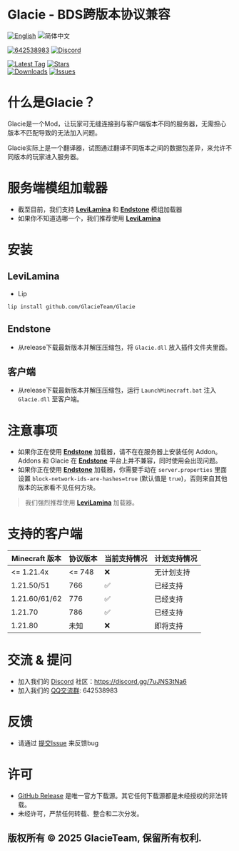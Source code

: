 # Glacie - BDS跨版本协议兼容

[![English](https://img.shields.io/badge/English-informational?style=for-the-badge)](README.md)
![简体中文](https://img.shields.io/badge/简体中文-inactive?style=for-the-badge)

[![642538983](https://img.shields.io/badge/642538983-pink?style=for-the-badge&logo=qq)](https://qm.qq.com/q/1yn1ZHEoyY)
[![Discord](https://img.shields.io/discord/1346034987136192523?style=for-the-badge&logo=discord)](https://discord.gg/7uJNS3tNa6)

[![Latest Tag](https://img.shields.io/github/v/tag/GlacieTeam/Glacie?label=Latest%20Tag&style=for-the-badge)](https://github.com/GlacieTeam/Glacie/releases)
[![Stars](https://img.shields.io/github/stars/GlacieTeam/Glacie.svg?style=for-the-badge)](https://github.com/GlacieTeam/Glacie/stargazers)  
[![Downloads](https://img.shields.io/github/downloads/GlacieTeam/Glacie/total?style=for-the-badge&color=%2300ff00)](https://github.com/GlacieTeam/Glacie/releases)
[![Issues](https://img.shields.io/github/issues/GlacieTeam/Glacie.svg?style=for-the-badge)](https://github.com/GlacieTeam/Glacie/issues)

# 什么是Glacie？
Glacie是一个Mod，让玩家可无缝连接到与客户端版本不同的服务器，无需担心版本不匹配导致的无法加入问题。

Glacie实际上是一个翻译器，试图通过翻译不同版本之间的数据包差异，来允许不同版本的玩家进入服务器。

# 服务端模组加载器
- 截至目前，我们支持 [**LeviLamina**](https://github.com/LiteLDev/LeviLamina) 和 [**Endstone**](https://github.com/EndstoneMC/endstone) 模组加载器
- 如果你不知道选哪一个，我们推荐使用 [**LeviLamina**](https://github.com/LiteLDev/LeviLamina)


# 安装
## LeviLamina
- Lip
```bash
lip install github.com/GlacieTeam/Glacie
```
## Endstone
- 从release下载最新版本并解压压缩包，将 `Glacie.dll` 放入插件文件夹里面。

## 客户端
- 从release下载最新版本并解压压缩包，运行 `LaunchMinecraft.bat` 注入 `Glacie.dll` 至客户端。

# 注意事项
- 如果你正在使用 [**Endstone**](https://github.com/EndstoneMC/endstone) 加载器，请不在在服务器上安装任何 Addon。 Addons 和 Glacie 在 [**Endstone**](https://github.com/EndstoneMC/endstone) 平台上并不兼容，同时使用会出现问题。
- 如果你正在使用 [**Endstone**](https://github.com/EndstoneMC/endstone) 加载器，你需要手动在 `server.properties` 里面设置 `block-network-ids-are-hashes=true` (默认值是 `true`)，否则来自其他版本的玩家看不见任何方块。
> 我们强烈推荐使用 [**LeviLamina**](https://github.com/LiteLDev/LeviLamina) 加载器。

# 支持的客户端
| Minecraft 版本    | 协议版本          | 当前支持情况        | 计划支持情况 |
| ----------------- | ---------------- | ------------------ | ----------- |
| <= 1.21.4x        | <= 748           | :x:                | 无计划支持   |
| 1.21.50/51        | 766              | :white_check_mark: | 已经支持     |
| 1.21.60/61/62     | 776              | :white_check_mark: | 已经支持     |
| 1.21.70           | 786              | :white_check_mark: | 已经支持     |
| 1.21.80           | 未知             | :x:                | 即将支持     |

# 交流 & 提问
- 加入我们的 [Discord](https://discord.gg/7uJNS3tNa6) 社区：https://discord.gg/7uJNS3tNa6
- 加入我们的 [QQ交流群](https://qm.qq.com/q/1yn1ZHEoyY): 642538983

# 反馈
- 请通过 [提交Issue](https://github.com/GlacieTeam/Glacie/issues) 来反馈bug

# 许可
- [GitHub Release](https://github.com/GlacieTeam/Glacie/releases) 是唯一官方下载源。其它任何下载源都是未经授权的非法转载。
- 未经许可，严禁任何转载、整合和二次分发。

## 版权所有 © 2025 GlacieTeam, 保留所有权利.
